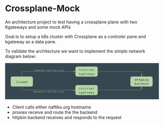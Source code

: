 # Crossplane-Mock
An architecture project to test having a crossplane plane with two Kgateways and some mock APIs

Goal is to setup a k8s cluster with Crossplane as a controler pane and kgateway as a data pane. 

To validate the architecture we want to implement the simple network diagram below:

![image](./network.png)

- Client calls either naftiko.org hostname
- proxies receive and route the the backend
- httpbin backend receives and responds to the request

